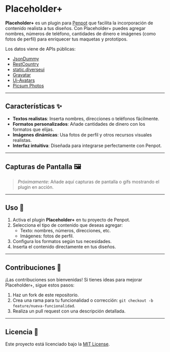 # Placeholder+

**Placeholder+** es un plugin para [Penpot](https://penpot.app) que facilita la incorporación de contenido realista a tus diseños. Con Placeholder+ puedes agregar nombres, números de teléfono, cantidades de dinero e imágenes (como fotos de perfil) para enriquecer tus maquetas y prototipos.

Los datos viene de APIs públicas:

- [JsonDummy](https://dummyjson.com)
- [RestCountry](https://restcountries.com)
- [static.diverseui](https://static.diverseui.com/)
- [Gravatar](https://www.gravatar.com)
- [Ui-Avatars](https://ui-avatars.com)
- [Picsum Photos](https://picsum.photos)

---

## Características ✨

- **Textos realistas**: Inserta nombres, direcciones o teléfonos fácilmente.
- **Formatos personalizados**: Añade cantidades de dinero con los formatos que elijas.
- **Imágenes dinámicas**: Usa fotos de perfil y otros recursos visuales realistas.
- **Interfaz intuitiva**: Diseñada para integrarse perfectamente con Penpot.

---

## Capturas de Pantalla 🖼️

> _Próximamente_: Añade aquí capturas de pantalla o gifs mostrando el plugin en acción.

---

## Uso 📖

1. Activa el plugin **Placeholder+** en tu proyecto de Penpot.
2. Selecciona el tipo de contenido que deseas agregar:
   - Texto: nombres, números, direcciones, etc.
   - Imágenes: fotos de perfil.
3. Configura los formatos según tus necesidades.
4. Inserta el contenido directamente en tus diseños.

---

## Contribuciones 🤝

¡Las contribuciones son bienvenidas! Si tienes ideas para mejorar Placeholder+, sigue estos pasos:

1. Haz un fork de este repositorio.
2. Crea una rama para tu funcionalidad o corrección: `git checkout -b feature/nueva-funcionalidad`.
3. Realiza un pull request con una descripción detallada.

---

## Licencia 📜

Este proyecto está licenciado bajo la [MIT License](LICENSE).
